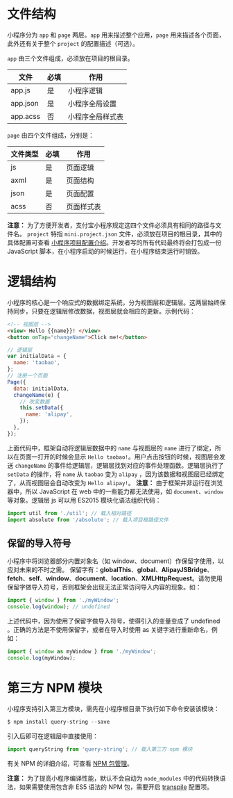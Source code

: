# 文件结构

小程序分为 `app` 和 `page` 两层。`app` 用来描述整个应用，`page` 用来描述各个页面，此外还有关于整个 `project` 的配置描述（可选）。

`app` 由三个文件组成，必须放在项目的根目录。

| **文件** | **必填** | **作用**         |
| -------- | -------- | ---------------- |
| app.js   | 是       | 小程序逻辑       |
| app.json | 是       | 小程序全局设置   |
| app.acss | 否       | 小程序全局样式表 |

`page` 由四个文件组成，分别是：

| **文件类型** | **必填** | **作用**   |
| ------------ | -------- | ---------- |
| js           | 是       | 页面逻辑   |
| axml         | 是       | 页面结构   |
| json         | 是       | 页面配置   |
| acss         | 否       | 页面样式表 |

**注意：** 为了方便开发者，支付宝小程序规定这四个文件必须具有相同的路径与文件名。 `project` 特指 `mini.project.json` 文件，必须放在项目的根目录，其中的具体配置可查看 [小程序项目配置介绍](https://opendocs.alipay.com/mini/framework/project)。开发者写的所有代码最终将会打包成一份 JavaScript 脚本，在小程序启动的时候运行，在小程序结束运行时销毁。

# 逻辑结构

小程序的核心是一个响应式的数据绑定系统，分为视图层和逻辑层。这两层始终保持同步，只要在逻辑层修改数据，视图层就会相应的更新。示例代码：

```html
<!-- 视图层 -->
<view> Hello {{name}}! </view>
<button onTap="changeName">Click me!</button>
```

```javascript
// 逻辑层
var initialData = {
  name: 'taobao',
};
// 注册一个页面
Page({
  data: initialData,
  changeName(e) {
    // 改变数据
    this.setData({
      name: 'alipay',
    });
  },
});
```

上面代码中，框架自动将逻辑层数据中的 `name` 与视图层的 `name` 进行了绑定，所以在页面一打开的时候会显示 `Hello taobao!`。用户点击按钮的时候，视图层会发送 `changeName` 的事件给逻辑层，逻辑层找到对应的事件处理函数。逻辑层执行了 `setData` 的操作，将 `name` 从 `taobao` 变为 `alipay` ，因为该数据和视图层已经绑定了，从而视图层会自动改变为 `Hello alipay!`。 **注意：** 由于框架并非运行在浏览器中，所以 JavaScript 在 web 中的一些能力都无法使用，如 `document`、`window` 等对象。逻辑层 js 可以用 ES2015 模块化语法组织代码：

```javascript
import util from './util'; // 载入相对路径
import absolute from '/absolute'; // 载入项目根路径文件
```

## 保留的导入符号

小程序中将浏览器部分内置对象名（如 window、document）作保留字使用，以应对未来的不时之需。 保留字有：**globalThis**、**global**、**AlipayJSBridge**、**fetch**、**self**、**window**、**document**、**location**、**XMLHttpRequest**。请勿使用保留字做导入符号，否则框架会出现无法正常访问导入内容的现象。如：

```javascript
import { window } from './myWindow';
console.log(window); // undefined
```

上述代码中，因为使用了保留字做导入符号，使得引入的变量变成了 undefined 。正确的方法是不使用保留字，或者在导入时使用 as 关键字进行重新命名，例如：

```javascript
import { window as myWindow } from './myWindow';
console.log(myWindow);
```

# 第三方 NPM 模块

小程序支持引入第三方模块，需先在小程序根目录下执行如下命令安装该模块：

```javascript
$ npm install query-string --save
```

引入后即可在逻辑层中直接使用：

```javascript
import queryString from 'query-string'; // 载入第三方 npm 模块
```

有关 NPM 的详细介绍，可查看 [NPM 包管理](https://opendocs.alipay.com/mini/ide/npm-manage)。

**注意：** 为了提高小程序编译性能，默认不会自动为 `node_modules` 中的代码转换语法，如果需要使用包含非 ES5 语法的 NPM 包，需要开启 [transpile](https://opendocs.alipay.com/mini/03dbc3#transpile) 配置项。
